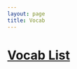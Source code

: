 ```yaml
---
layout: page
title: Vocab
---
```


# [Vocab List](https://a1234l.github.io/VSCode-Fastpages/vocablist)